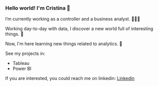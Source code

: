 ### Hello world! I'm Cristina 👋

I’m currently working as a controller and a business analyst. 🕵🏻‍♀️

Working day-to-day with data, I discover a new world full of interesting things. 💫

Now, I'm here learning new things related to analytics. 🌱

See my projects in:
- Tableau
- Power BI

If you are interested, you could reach me on linkedin: <a href=https://www.linkedin.com/in/crisrevellesv>Linkedin</a>


